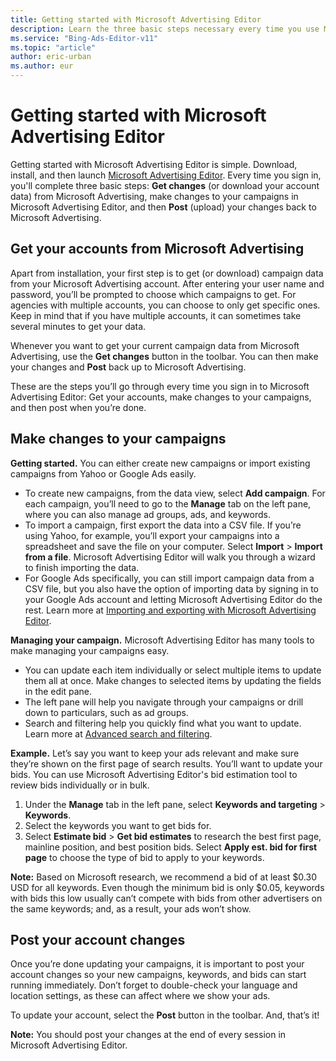 ```yaml
---
title: Getting started with Microsoft Advertising Editor
description: Learn the three basic steps necessary every time you use Microsoft Advertising Editor: Download, update, and then post campaign data.
ms.service: "Bing-Ads-Editor-v11"
ms.topic: "article"
author: eric-urban
ms.author: eur
---
```


# Getting started with Microsoft Advertising Editor

Getting started with Microsoft Advertising Editor is simple. Download, install, and then launch [Microsoft Advertising Editor](https://go.microsoft.com/fwlink?LinkId=2165234). Every time you sign in, you'll complete three basic steps: **Get changes** (or download your account data) from Microsoft Advertising, make changes to your campaigns in Microsoft Advertising Editor, and then **Post** (upload) your changes back to Microsoft Advertising.

## Get your accounts from Microsoft Advertising

Apart from installation, your first step is to get (or download) campaign data from your Microsoft Advertising account. After entering your user name and password, you’ll be prompted to choose which campaigns to get. For agencies with multiple accounts, you can choose to only get specific ones. Keep in mind that if you have multiple accounts, it can sometimes take several minutes to get your data.

Whenever you want to get your current campaign data from Microsoft Advertising, use the **Get changes** button in the toolbar. You can then make your changes and **Post** back up to Microsoft Advertising.

These are the steps you’ll go through every time you sign in to Microsoft Advertising Editor: Get your accounts, make changes to your campaigns, and then post when you’re done.

## Make changes to your campaigns

**Getting started.**  You can either create new campaigns or import existing campaigns from Yahoo or Google Ads easily.

- To create new campaigns, from the data view, select **Add campaign**. For each campaign, you’ll need to go to the **Manage** tab on the left pane, where you can also manage ad groups, ads, and keywords.
- To import a campaign, first export the data into a CSV file. If you’re using Yahoo, for example, you’ll export your campaigns into a spreadsheet and save the file on your computer. Select **Import** > **Import from a file**. Microsoft Advertising Editor will walk you through a wizard to finish importing the data.
- For Google Ads specifically, you can still import campaign data from a CSV file, but you also have the option of importing data by signing in to your Google Ads account and letting Microsoft Advertising Editor do the rest. Learn more at [Importing and exporting with Microsoft Advertising Editor](./hlp_BAE_PROC_Import.md).

**Managing your campaign.**  Microsoft Advertising Editor has many tools to make managing your campaigns easy.

- You can update each item individually or select multiple items to update them all at once. Make changes to selected items by updating the fields in the edit pane.
- The left pane will help you navigate through your campaigns or drill down to particulars, such as ad groups.
- Search and filtering help you quickly find what you want to update. Learn more at [Advanced search and filtering](./hlp_BAE_CONC_Filtering.md).

**Example.**  Let’s say you want to keep your ads relevant and make sure they’re shown on the first page of search results. You’ll want to update your bids. You can use Microsoft Advertising Editor's bid estimation tool to review bids individually or in bulk.

1. Under the **Manage** tab in the left pane, select **Keywords and targeting** > **Keywords**.
1. Select the keywords you want to get bids for.
1. Select **Estimate bid** > **Get bid estimates** to research the best first page, mainline position, and best position bids.
Select **Apply est. bid for first page** to choose the type of bid to apply to your keywords.

**Note:** Based on Microsoft research, we recommend a bid of at least $0.30 USD for all keywords. Even though the minimum bid is only $0.05, keywords with bids this low usually can’t compete with bids from other advertisers on the same keywords; and, as a result, your ads won’t show.

## Post your account changes

Once you’re done updating your campaigns, it is important to post your account changes so your new campaigns, keywords, and bids can start running immediately. Don’t forget to double-check your language and location settings, as these can affect where we show your ads.

To update your account, select the **Post** button in the toolbar. And, that’s it!

**Note:** You should post your changes at the end of every session in Microsoft Advertising Editor.


